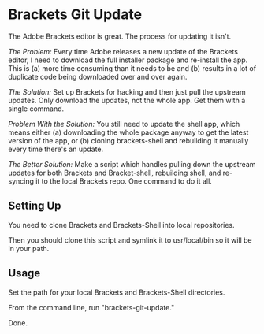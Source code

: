 # Brackets Git Update

The Adobe Brackets editor is great. The process for updating it isn't.

*The Problem:* Every time Adobe releases a new update of the Brackets editor, I need to download the full installer package and re-install the app. This is (a) more time consuming than it needs to be and (b) results in a lot of duplicate code being downloaded over and over again.

*The Solution:* Set up Brackets for hacking and then just pull the upstream updates. Only download the updates, not the whole app. Get them with a single command.

*Problem With the Solution:* You still need to update the shell app, which means either (a) downloading the whole package anyway to get the latest version of the app, or (b) cloning brackets-shell and rebuilding it manually every time there's an update.

*The Better Solution:* Make a script which handles pulling down the upstream updates for both Brackets and Bracket-shell, rebuilding shell, and re-syncing it to the local Brackets repo. One command to do it all.

## Setting Up

You need to clone Brackets and Brackets-Shell into local repositories.

Then you should clone this script and symlink it to usr/local/bin so it will be in your path.

## Usage

Set the path for your local Brackets and Brackets-Shell directories.

From the command line, run "brackets-git-update."

Done.
